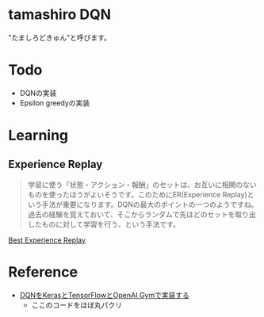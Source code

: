 # tamashiro DQN

"たましろどきゅん"と呼びます。



# Todo

* DQNの実装
* Epsilon greedyの実装



# Learning

## Experience Replay

>学習に使う「状態・アクション・報酬」のセットは、お互いに相関のないものを使ったほうがよいそうです。このためにER(Experience Replay)という手法が重要になります。DQNの最大のポイントの一つのようですね。過去の経験を覚えておいて、そこからランダムで先ほどのセットを取り出したものに対して学習を行う、という手法です。

[Best Experience Replay](http://qiita.com/ashitani/items/bb393e24c20e83e54577#best-experience-replay)


# Reference

* [DQNをKerasとTensorFlowとOpenAI Gymで実装する](https://elix-tech.github.io/ja/2016/06/29/dqn-ja.html)
  * ここのコードをほぼ丸パクリ

